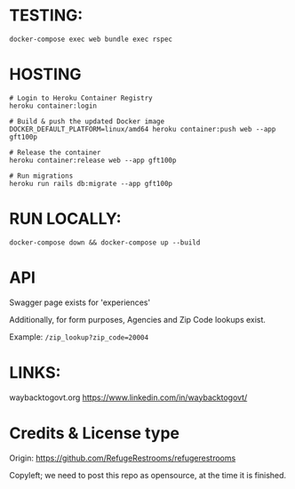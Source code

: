 

# TESTING:


```
docker-compose exec web bundle exec rspec
```

# HOSTING

```
# Login to Heroku Container Registry
heroku container:login

# Build & push the updated Docker image
DOCKER_DEFAULT_PLATFORM=linux/amd64 heroku container:push web --app gft100p 

# Release the container
heroku container:release web --app gft100p

# Run migrations
heroku run rails db:migrate --app gft100p
```

# RUN LOCALLY:

```
docker-compose down && docker-compose up --build
```

# API

Swagger page exists for 'experiences'

Additionally, for form purposes, Agencies and Zip Code lookups exist. 

Example:
`/zip_lookup?zip_code=20004`


# LINKS:
waybacktogovt.org
https://www.linkedin.com/in/waybacktogovt/


# Credits & License type

Origin: https://github.com/RefugeRestrooms/refugerestrooms

Copyleft; we need to post this repo as opensource, at the time it is finished.

